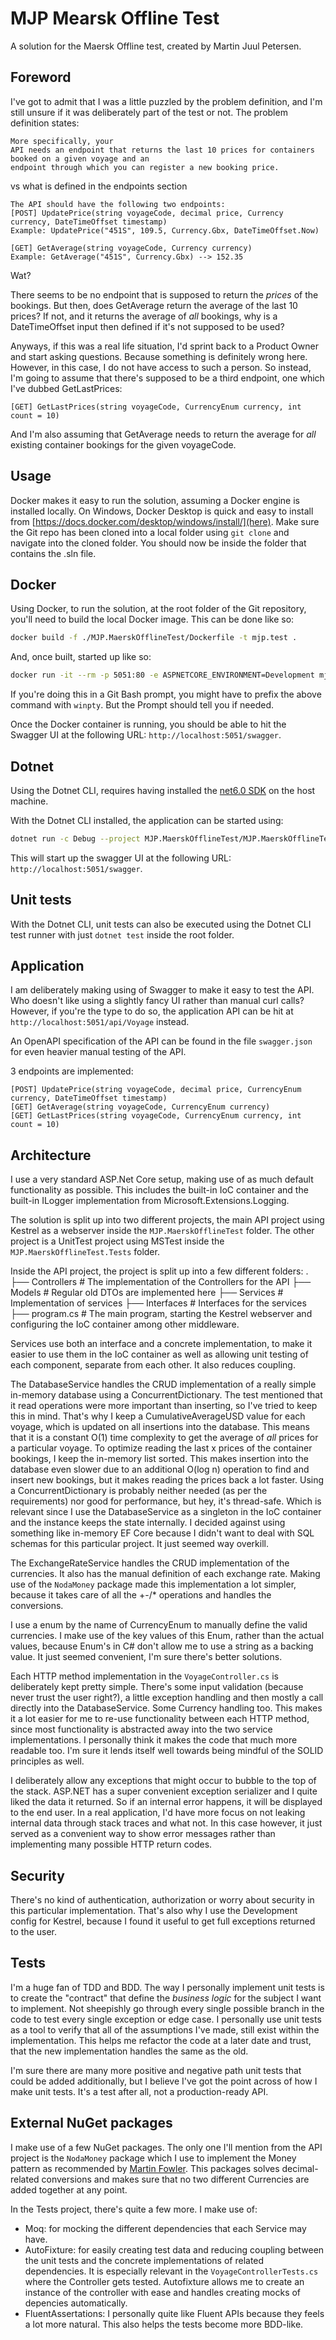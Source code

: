 MJP Mearsk Offline Test
=========
A solution for the Maersk Offline test, created by Martin Juul Petersen.


Foreword
----
I've got to admit that I was a little puzzled by the problem definition, and I'm still unsure if it was deliberately part of the test or not. 
The problem definition states:
```
More specifically, your
API needs an endpoint that returns the last 10 prices for containers booked on a given voyage and an
endpoint through which you can register a new booking price.
```
vs what is defined in the endpoints section
```
The API should have the following two endpoints:
[POST] UpdatePrice(string voyageCode, decimal price, Currency currency, DateTimeOffset timestamp)
Example: UpdatePrice("451S", 109.5, Currency.Gbx, DateTimeOffset.Now)

[GET] GetAverage(string voyageCode, Currency currency)
Example: GetAverage("451S", Currency.Gbx) --> 152.35
```

Wat?

There seems to be no endpoint that is supposed to return the _prices_ of the bookings. But then, does GetAverage return the average of the last 10 prices? If not, and it returns the average of _all_ bookings, why is a DateTimeOffset input then defined if it's not supposed to be used? 

Anyways, if this was a real life situation, I'd sprint back to a Product Owner and start asking questions. Because something is definitely wrong here. However, in this case, I do not have access to such a person.
So instead, I'm going to assume that there's supposed to be a third endpoint, one which I've dubbed GetLastPrices:
```
[GET] GetLastPrices(string voyageCode, CurrencyEnum currency, int count = 10)
```
And I'm also assuming that GetAverage needs to return the average for _all_ existing container bookings for the given voyageCode. 

Usage
----
Docker makes it easy to run the solution, assuming a Docker engine is installed locally. On Windows, Docker Desktop is quick and easy to install from [https://docs.docker.com/desktop/windows/install/](here).
Make sure the Git repo has been cloned into a local folder using `git clone` and navigate into the cloned folder. You should now be inside the folder that contains the .sln file.

Docker
------
Using Docker, to run the solution, at the root folder of the Git repository, you'll need to build the local Docker image. This can be done like so:
```bash
docker build -f ./MJP.MaerskOfflineTest/Dockerfile -t mjp.test .
```
And, once built, started up like so:
```bash
docker run -it --rm -p 5051:80 -e ASPNETCORE_ENVIRONMENT=Development mjp.test
```
If you're doing this in a Git Bash prompt, you might have to prefix the above command with `winpty`. But the Prompt should tell you if needed.

Once the Docker container is running, you should be able to hit the Swagger UI at the following URL: `http://localhost:5051/swagger`. 

Dotnet
------
Using the Dotnet CLI, requires having installed the [net6.0 SDK](https://dotnet.microsoft.com/en-us/download/dotnet/6.0) on the host machine.

With the Dotnet CLI installed, the application can be started using:
```bash
dotnet run -c Debug --project MJP.MaerskOfflineTest/MJP.MaerskOfflineTest.csproj
```

This will start up the swagger UI at the following URL: `http://localhost:5051/swagger`. 

Unit tests
--------
With the Dotnet CLI, unit tests can also be executed using the Dotnet CLI test runner with just `dotnet test` inside the root folder.


Application
----
I am deliberately making using of Swagger to make it easy to test the API. Who doesn't like using a slightly fancy UI rather than manual curl calls?
However, if you're the type to do so, the application API can be hit at `http://localhost:5051/api/Voyage` instead. 

An OpenAPI specification of the API can be found in the file `swagger.json` for even heavier manual testing of the API.

3 endpoints are implemented:
```
[POST] UpdatePrice(string voyageCode, decimal price, CurrencyEnum currency, DateTimeOffset timestamp)
[GET] GetAverage(string voyageCode, CurrencyEnum currency)
[GET] GetLastPrices(string voyageCode, CurrencyEnum currency, int count = 10)
```

Architecture
----
I use a very standard ASP.Net Core setup, making use of as much default functionality as possible. This includes the built-in IoC container and the built-in ILogger implementation from Microsoft.Extensions.Logging.

The solution is split up into two different projects, the main API project using Kestrel as a webserver inside the `MJP.MaerskOfflineTest` folder. The other project is a UnitTest project using MSTest inside the `MJP.MaerskOfflineTest.Tests` folder.

Inside the API project, the project is split up into a few different folders:
    .
    ├── Controllers             # The implementation of the Controllers for the API
    ├── Models                  # Regular old DTOs are implemented here
    ├── Services                # Implementation of services
        ├── Interfaces          # Interfaces for the services
    ├── program.cs              # The main program, starting the Kestrel webserver and configuring the IoC container among other middleware.

Services use both an interface and a concrete implementation, to make it easier to use them in the IoC container as well as allowing unit testing of each component, separate from each other. It also reduces coupling.

The DatabaseService handles the CRUD implementation of a really simple in-memory database using a ConcurrentDictionary. The test mentioned that it read operations were more important than inserting, so I've tried to keep this in mind. That's why I keep a CumulativeAverageUSD value for each voyage, which is updated on all insertions into the database. This means that it is a constant O(1) time complexity to get the average of _all_ prices for a particular voyage.
To optimize reading the last x prices of the container bookings, I keep the in-memory list sorted. This makes insertion into the database even slower due to an additional O(log n) operation to find and insert new bookings, but it makes reading the prices back a lot faster. Using a ConcurrentDictionary is probably neither needed (as per the requirements) nor good for performance, but hey, it's thread-safe. Which is relevant since I use the DatabaseService as a singleton in the IoC container and the instance keeps the state internally. I decided against using something like in-memory EF Core because I didn't want to deal with SQL schemas for this particular project. It just seemed way overkill.

The ExchangeRateService handles the CRUD implementation of the currencies. It also has the manual definition of each exchange rate. Making use of the `NodaMoney` package made this implementation a lot simpler, because it takes care of all the +-/* operations and handles the conversions.

I use a enum by the name of CurrencyEnum to manually define the valid currencies. I make use of the key values of this Enum, rather than the actual values, because Enum's in C# don't allow me to use a string as a backing value. It just seemed convenient, I'm sure there's better solutions.

Each HTTP method implementation in the `VoyageController.cs` is deliberately kept pretty simple. There's some input validation (because never trust the user right?), a little exception handling and then mostly a call directly into the DatabaseService. Some Currency handling too. This makes it a lot easier for me to re-use functionality between each HTTP method, since most functionality is abstracted away into the two service implementations. I personally think it makes the code that much more readable too. I'm sure it lends itself well towards being mindful of the SOLID principles as well.

I deliberately allow any exceptions that might occur to bubble to the top of the stack. ASP.NET has a super convenient exception serializer and I quite liked the data it returned. So if an internal error happens, it will be displayed to the end user. In a real application, I'd have more focus on not leaking internal data through stack traces and what not. In this case however, it just served as a convenient way to show error messages rather than implementing many possible HTTP return codes.

Security
-----
There's no kind of authentication, authorization or worry about security in this particular implementation. That's also why I use the Development config for Kestrel, because I found it useful to get full exceptions returned to the user. 

Tests
-----
I'm a huge fan of TDD and BDD. The way I personally implement unit tests is to create the "contract" that define the _business logic_ for the subject I want to implement. Not sheepishly go through every single possible branch in the code to test every single exception or edge case. I personally use unit tests as a tool to verify that all of the assumptions I've made, still exist within the implementation. This helps me refactor the code at a later date and trust, that the new implementation handles the same as the old.

I'm sure there are many more positive and negative path unit tests that could be added additionally, but I believe I've got the point across of how I make unit tests. It's a test after all, not a production-ready API.

External NuGet packages
-----
I make use of a few NuGet packages. The only one I'll mention from the API project is the `NodaMoney` package which I use to implement the Money pattern as recommended by [Martin Fowler](https://martinfowler.com/eaaCatalog/money.html). This packages solves decimal-related conversions and makes sure that no two different Currencies are added together at any point.

In the Tests project, there's quite a few more. I make use of:
- Moq: for mocking the different dependencies that each Service may have.
- AutoFixture: for easily creating test data and reducing coupling between the unit tests and the concrete implementations of related dependencies. It is especially relevant in the `VoyageControllerTests.cs` where the Controller gets tested. Autofixture allows me to create an instance of the controller with ease and handles creating mocks of depencies automatically.
- FluentAssertations: I personally quite like Fluent APIs because they feels a lot more natural. This also helps the tests become more BDD-like. 
